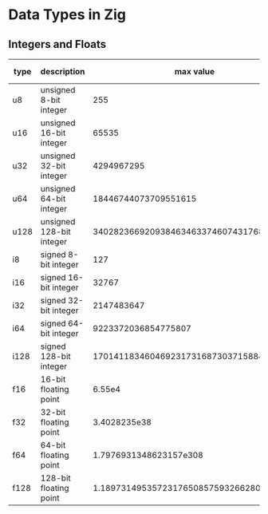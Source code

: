 # Data Types in Zig

## Integers and Floats

|type|description|max value|max digits|min value|max digits|bits|mantissa bits|
|----|-----------|---------|----------|---------|----------|----|-------------|
|u8|unsigned 8-bit integer|255|3|0|1|8| - |
|u16|unsigned 16-bit integer|65535|5|0|1|16| - |
|u32|unsigned 32-bit integer|4294967295|10|0|1|32| - |
|u64|unsigned 64-bit integer|18446744073709551615|20|0|1|64| - |
|u128|unsigned 128-bit integer|340282366920938463463374607431768211455|39|0|1|128| - |
|i8|signed 8-bit integer|127|3|-128|4|8| - |
|i16|signed 16-bit integer|32767|5|-32768|6|16| - |
|i32|signed 32-bit integer|2147483647|10|-2147483648|11|32| - |
|i64|signed 64-bit integer|9223372036854775807|19|-9223372036854775808|20|64| - |
|i128|signed 128-bit integer|170141183460469231731687303715884105727|39|-170141183460469231731687303715884105728|40|128| - |
|f16|16-bit floating point|6.55e4|6|6.104e-5|8|16|10|
|f32|32-bit floating point|3.4028235e38|12|1.1754944e-38|13|32|23|
|f64|64-bit floating point|1.7976931348623157e308|22|2.2250738585072014e-308|23|64|52|
|f128|128-bit floating point|1.189731495357231765085759326628007e4932|40|3.3621031431120935062626778173217526e-4932|42|128|112|
